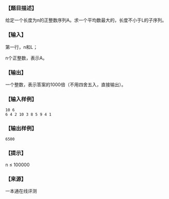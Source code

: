 ### 【题目描述】

给定一个长度为n的正整数序列A。求一个平均数最大的，长度不小于L的子序列。

### 【输入】

第一行，n和L；

n个正整数，表示A。

### 【输出】

一个整数，表示答案的1000倍（不用四舍五入，直接输出）。

### 【输入样例】

```
10 6 
6 4 2 10 3 8 5 9 4 1 
```

### 【输出样例】

```
6500
```

### 【提示】

n ≤ 100000


 ### 【来源】

 一本通在线评测 